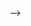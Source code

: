 <!-- 
- set up debugger(project - test) in project ✅
- add validations for 2 fields: (email, international phone number) from django admin and api + error handling for these fields ✅
- update serialiazers ✅
- update unitests(Mock, patch) in Django to use djangotest (library)

- Replaced TestClient and AsyncClient with MagicMock and AsyncMock to simulate API behaviors
- update unitests in fastAPI projects to use mocktests
+ set up env for txt
+ Alembic - DBeaver
+ study about: .env / from uniitests import MagicMock def client /
Swagger
login fastapi u django

-->

<!-- <!-- LEARNING --!> -->

<!-- DJANGOTEST 
from django.test import TestCase, Client  # ✅ Django's built-in testing tools

- Django’s Client() is a virtual browser that lets you send requests to your app without needing a real web browser.
while debugging: snippet.email to watch specefic field how it works
-->
